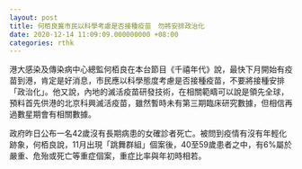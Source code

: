 ```yaml
---
layout: post
title: 何栢良冀市民以科學考慮是否接種疫苗　勿將安排政治化
date: 2020-12-14 11:09:09.000000000 +08:00
categories: rthk
---
```


港大感染及傳染病中心總監何栢良在本台節目《千禧年代》說，最快下月開始有疫苗到港，肯定是好消息，市民應以科學態度考慮是否接種疫苗，不要將接種安排「政治化」。他又說，內地的滅活疫苗研發技術，在相關範疇可以說是領先全球，預料首先供港的北京科興滅活疫苗，雖然暫時未有第三期臨床研究數據，但相信再過數星期會有相關數據。

政府昨日公布一名42歲沒有長期病患的女確診者死亡。被問到疫情有沒有年輕化跡象，何栢良說，11月出現「跳舞群組」個案後，40至59歲患者之中，有6%屬於嚴重、危殆或死亡等重症個案，重症比率與年初時相若。
